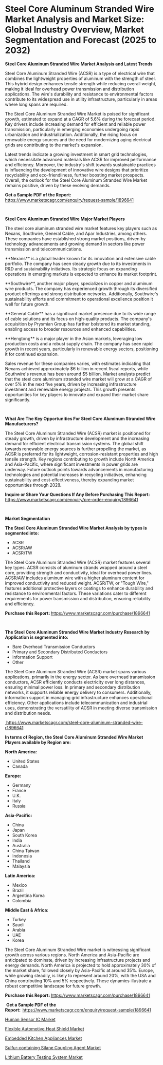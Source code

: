 <p><h1>Steel Core Aluminum Stranded Wire Market Analysis and Market Size: Global Industry Overview, Market Segmentation and Forecast (2025 to 2032)</h1></p><p><strong>Steel Core Aluminum Stranded Wire Market Analysis and Latest Trends</strong></p>
<p><p>Steel Core Aluminum Stranded Wire (ACSR) is a type of electrical wire that combines the lightweight properties of aluminum with the strength of steel. This hybrid design enhances tensile strength while reducing overall weight, making it ideal for overhead power transmission and distribution applications. The wire's durability and resistance to environmental factors contribute to its widespread use in utility infrastructure, particularly in areas where long spans are required.</p><p>The Steel Core Aluminum Stranded Wire Market is poised for significant growth, estimated to expand at a CAGR of 5.6% during the forecast period. Key drivers include increasing demand for efficient and reliable power transmission, particularly in emerging economies undergoing rapid urbanization and industrialization. Additionally, the rising focus on renewable energy sources and the need for modernizing aging electrical grids are contributing to the market's expansion.</p><p>Latest trends indicate a growing investment in smart grid technologies, which necessitate advanced materials like ACSR for improved performance and efficiency. Moreover, the industry's shift towards sustainable practices is influencing the development of innovative wire designs that prioritize recyclability and eco-friendliness, further boosting market prospects. Overall, the outlook for the Steel Core Aluminum Stranded Wire Market remains positive, driven by these evolving demands.</p></p>
<p><strong>Get a Sample PDF of the Report:&nbsp;</strong> <a href="https://www.marketscagr.com/enquiry/request-sample/1896641?utm_campaign=2014&utm_medium=2&utm_source=Github&utm_content=ia&utm_term=04022025&utm_id=steel-core-aluminum-stranded-wire">https://www.marketscagr.com/enquiry/request-sample/1896641</a></p>
<p>&nbsp;</p>
<p><strong>Steel Core Aluminum Stranded Wire Major Market Players</strong></p>
<p><p>The steel core aluminum stranded wire market features key players such as Nexans, Southwire, General Cable, and Apar Industries, among others. These companies have established strong market positions, driven by technology advancements and growing demand in sectors like power transmission and telecommunications.</p><p>**Nexans** is a global leader known for its innovation and extensive cable portfolio. The company has seen steady growth due to its investments in R&D and sustainability initiatives. Its strategic focus on expanding operations in emerging markets is expected to enhance its market footprint.</p><p>**Southwire**, another major player, specializes in copper and aluminum wire products. The company has experienced growth through its diversified product offerings and strong distribution networks. Additionally, Southwire's sustainability efforts and commitment to operational excellence position it well for future growth.</p><p>**General Cable** has a significant market presence due to its wide range of cable solutions and its focus on high-quality products. The company's acquisition by Prysmian Group has further bolstered its market standing, enabling access to broader resources and enhanced capabilities.</p><p>**Hengtong** is a major player in the Asian markets, leveraging low production costs and a robust supply chain. The company has seen rapid growth in recent years, particularly in renewable energy sectors, positioning it for continued expansion.</p><p>Sales revenue for these companies varies, with estimates indicating that Nexans achieved approximately $6 billion in recent fiscal reports, while Southwire's revenue has been around $5 billion. Market analysts predict that the steel core aluminum stranded wire market will grow at a CAGR of over 5% in the next five years, driven by increasing infrastructure investment and renewable energy projects. This growth presents opportunities for key players to innovate and expand their market share significantly.</p></p>
<p>&nbsp;</p>
<p><strong>What Are The Key Opportunities For Steel Core Aluminum Stranded Wire Manufacturers?</strong></p>
<p><p>The Steel Core Aluminum Stranded Wire (ACSR) market is positioned for steady growth, driven by infrastructure development and the increasing demand for efficient electrical transmission systems. The global shift towards renewable energy sources is further propelling the market, as ACSR is preferred for its lightweight, corrosion-resistant properties and high tensile strength. Key regions contributing to growth include North America and Asia-Pacific, where significant investments in power grids are underway. Future outlook points towards advancements in manufacturing technologies and potential increases in recycling initiatives, enhancing sustainability and cost-effectiveness, thereby expanding market opportunities through 2028.</p></p>
<p><strong>Inquire or Share Your Questions If Any Before Purchasing This Report:</strong> <a href="https://www.marketscagr.com/enquiry/pre-order-enquiry/1896641?utm_campaign=2014&utm_medium=2&utm_source=Github&utm_content=ia&utm_term=04022025&utm_id=steel-core-aluminum-stranded-wire">https://www.marketscagr.com/enquiry/pre-order-enquiry/1896641</a></p>
<p>&nbsp;</p>
<p><strong>Market Segmentation</strong></p>
<p><strong>The Steel Core Aluminum Stranded Wire Market Analysis by types is segmented into:</strong></p>
<p><ul><li>ACSR</li><li>ACSR/AW</li><li>ACSR/TW</li></ul></p>
<p><p>The Steel Core Aluminum Stranded Wire (ACSR) market features several key types. ACSR consists of aluminum strands wrapped around a steel core, providing strength and conductivity, ideal for overhead power lines. ACSR/AW includes aluminum wire with a higher aluminum content for improved conductivity and reduced weight. ACSR/TW, or "Tough Wire," features additional protective layers or coatings to enhance durability and resistance to environmental factors. These variations cater to different requirements for power transmission and distribution, ensuring reliability and efficiency.</p></p>
<p><strong>Purchase this Report:&nbsp;</strong><a href="https://www.marketscagr.com/purchase/1896641?utm_campaign=2014&utm_medium=2&utm_source=Github&utm_content=ia&utm_term=04022025&utm_id=steel-core-aluminum-stranded-wire">https://www.marketscagr.com/purchase/1896641</a></p>
<p>&nbsp;</p>
<p><strong>The Steel Core Aluminum Stranded Wire Market Industry Research by Application is segmented into:</strong></p>
<p><ul><li>Bare Overhead Transmission Conductors</li><li>Primary and Secondary Distributed Conductors</li><li>Information Support</li><li>Other</li></ul></p>
<p><p>The Steel Core Aluminum Stranded Wire (ACSR) market spans various applications, primarily in the energy sector. As bare overhead transmission conductors, ACSR efficiently conducts electricity over long distances, ensuring minimal power loss. In primary and secondary distribution networks, it supports reliable energy delivery to consumers. Additionally, information support in managing grid infrastructure enhances operational efficiency. Other applications include telecommunication and industrial uses, demonstrating the versatility of ACSR in meeting diverse transmission and distribution needs.</p></p>
<p><a href="https://www.marketscagr.com/steel-core-aluminum-stranded-wire-r1896641?utm_campaign=2014&utm_medium=2&utm_source=Github&utm_content=ia&utm_term=04022025&utm_id=steel-core-aluminum-stranded-wire">&nbsp;https://www.marketscagr.com/steel-core-aluminum-stranded-wire-r1896641</a></p>
<p><strong>In terms of Region, the Steel Core Aluminum Stranded Wire Market Players available by Region are:</strong></p>
<p>
    <p> <strong> North America: </strong>
        <ul>
            <li>United States</li>
            <li>Canada</li>
        </ul>
        </p> 
    <p> <strong> Europe: </strong>
        <ul>
            <li>Germany</li>
            <li>France</li>
            <li>U.K.</li>
            <li>Italy</li>
            <li>Russia</li>
        </ul>
        </p> 
    <p> <strong> Asia-Pacific: </strong>
        <ul>
            <li>China</li>
            <li>Japan</li>
            <li>South Korea</li>
            <li>India</li>
            <li>Australia</li>
            <li>China Taiwan</li>
            <li>Indonesia</li>
            <li>Thailand</li>
            <li>Malaysia</li>
        </ul>
        </p> 
    <p> <strong> Latin America: </strong>
        <ul>
            <li>Mexico</li>
            <li>Brazil</li>
            <li>Argentina Korea</li>
            <li>Colombia</li>
        </ul>
        </p> 
    <p> <strong> Middle East & Africa: </strong>
        <ul>
            <li>Turkey</li>
            <li>Saudi</li>
            <li>Arabia</li>
            <li>UAE</li>
            <li>Korea</li>
        </ul>
    </p>
    </p>
<p><p>The Steel Core Aluminum Stranded Wire market is witnessing significant growth across various regions. North America and Asia-Pacific are anticipated to dominate, driven by increasing infrastructure projects and energy demands. North America is projected to hold approximately 30% of the market share, followed closely by Asia-Pacific at around 35%. Europe, while growing steadily, is likely to represent around 20%, with the USA and China contributing 10% and 5% respectively. These dynamics illustrate a robust competitive landscape for future growth.</p></p>
<p><strong>Purchase this Report: </strong><a href="https://www.marketscagr.com/purchase/1896641?utm_campaign=2014&utm_medium=2&utm_source=Github&utm_content=ia&utm_term=04022025&utm_id=steel-core-aluminum-stranded-wire">https://www.marketscagr.com/purchase/1896641</a></p>
<p>&nbsp;<strong>Get a Sample PDF of the Report:&nbsp;&nbsp;</strong><a href="https://www.marketscagr.com/enquiry/request-sample/1896641?utm_campaign=2014&utm_medium=2&utm_source=Github&utm_content=ia&utm_term=04022025&utm_id=steel-core-aluminum-stranded-wire">https://www.marketscagr.com/enquiry/request-sample/1896641</a></p>
<p><strong></strong></p>
<p><p><a href="https://www.linkedin.com/pulse/human-sensor-ic-market-research-report-2025-2032-forecasted-gwsaf?utm_campaign=2014&utm_medium=2&utm_source=Github&utm_content=ia&utm_term=04022025&utm_id=steel-core-aluminum-stranded-wire">Human Sensor IC Market</a></p><p><a href="https://www.linkedin.com/pulse/detailed-flexible-automotive-heat-shield-market-study-yop4f?utm_campaign=2014&utm_medium=2&utm_source=Github&utm_content=ia&utm_term=04022025&utm_id=steel-core-aluminum-stranded-wire">Flexible Automotive Heat Shield Market</a></p><p><a href="https://www.linkedin.com/pulse/examining-global-embedded-kitchen-appliances-markets-13cagr-jguvc?utm_campaign=2014&utm_medium=2&utm_source=Github&utm_content=ia&utm_term=04022025&utm_id=steel-core-aluminum-stranded-wire">Embedded Kitchen Appliances Market</a></p><p><a href="https://github.com/YashRP12/Market-Research-Report-List-7/blob/main/sulfur-containing-silane-coupling-agent-market.md?utm_campaign=2014&utm_medium=2&utm_source=Github&utm_content=ia&utm_term=04022025&utm_id=steel-core-aluminum-stranded-wire">Sulfur-containing Silane Coupling Agent Market</a></p><p><a href="https://www.linkedin.com/pulse/lithium-battery-testing-system-market-analysis-application-322hf?utm_campaign=2014&utm_medium=2&utm_source=Github&utm_content=ia&utm_term=04022025&utm_id=steel-core-aluminum-stranded-wire">Lithium Battery Testing System Market</a></p></p>